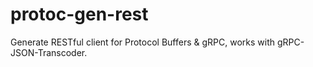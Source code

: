 # protoc-gen-rest
Generate RESTful client for Protocol Buffers &amp; gRPC, works with gRPC-JSON-Transcoder.
